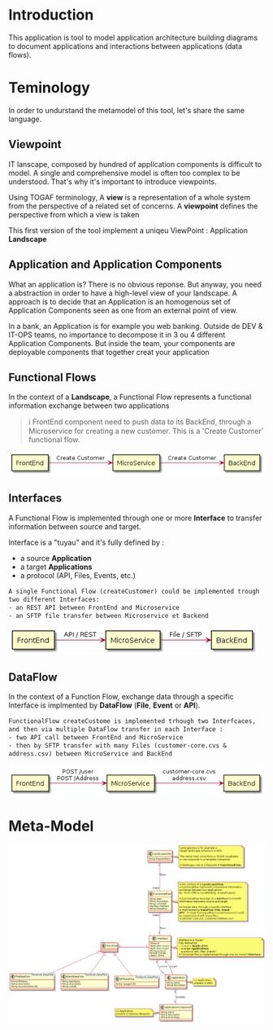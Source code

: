 # Introduction
This application is tool to model application architecture building diagrams to document applications and interactions between applications (data flows).


# Teminology 
In order to undurstand the metamodel of this tool, let's share the same language.

## Viewpoint
IT lanscape, composed by hundred of application components is difficult to model. A single and comprehensive model is often too complex to be understood. That's why it's important to introduce viewpoints.

Using TOGAF terminology, A **view** is a representation of a whole system from the perspective of a related set of concerns. A **viewpoint** defines the perspective from which a view is taken

This first version of the tool implement a uniqeu ViewPoint : Application **Landscape**

## Application and Application Components
What an application is? There is no obvious reponse. But anyway, you need a abstraction in order to have a high-level view of your landscape. A approach is to decide that an Application is an homogenous set of Application Components seen as one from an external point of view. 

In a bank, an Application is for example you web banking. Outside de DEV & IT-OPS teams, no importance to decompose it in 3 ou 4 different Application Components. But inside the team, your components are deployable components that together creat your application

## Functional Flows

In the context of a **Landscape**, a Functional Flow represents a functional information exchange between two applications


> :information_source: FrontEnd component need to push data to its BackEnd, 
through a Microservice for creating a new customer. 
This is a 'Create Customer' functional flow.


![flow view](png/plantuml-functionalflow/plantuml-functionalflow.png)


## Interfaces

A Functional Flow is implemented through one or more **Interface** to transfer information between source and target.

Interface is a "tuyau" and it's fully defined by :
- a source **Application**
- a target **Applications**
- a protocol (API, Files, Events, etc.)


```
A single Functional Flow (createCustomer) could be implemented trough two different Interfaces:
- an REST API between FrontEnd and Microservice
- an SFTP file transfer between Microservice et Backend
```




![interface view](png/plantuml-interface/plantuml-interface.png)


## DataFlow

In the context of a Function Flow, exchange data through a specific Interface is implmented by **DataFlow** (**File**, **Event** or **API**). 


```
FunctionalFlow createCustome is implemented trhough two Interfcaces, and then via multiple DataFlow transfer in each Interface :
- two API call between FrontEnd and MicroService
- then by SFTP transfer with many Files (customer-core.cvs & address.csv) between MicroService and BackEnd
```

![dataflow view](png/plantuml-dataflow/plantuml-dataflow.png)


# Meta-Model

![meta model](png/plantuml-eadesignit/plantuml-eadesignit.png)















